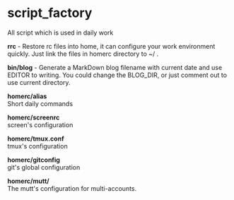 script_factory
==============

All script which is used in daily work

**rrc** - Restore rc files into home, it can configure your work environment quickly.
       Just link the files in homerc directory to ~/ .

**bin/blog** - Generate a MarkDown blog filename with current date and use EDITOR to writing.
        You could change the BLOG_DIR, or just comment out to use current directory.

**homerc/alias**   
	Short daily commands   

**homerc/screenrc**   
	screen's configuration   

**homerc/tmux.conf**   
	tmux's configuration   

**homerc/gitconfig**   
	git's global configuration   

**homerc/mutt/**   
	The mutt's configuration for multi-accounts.
